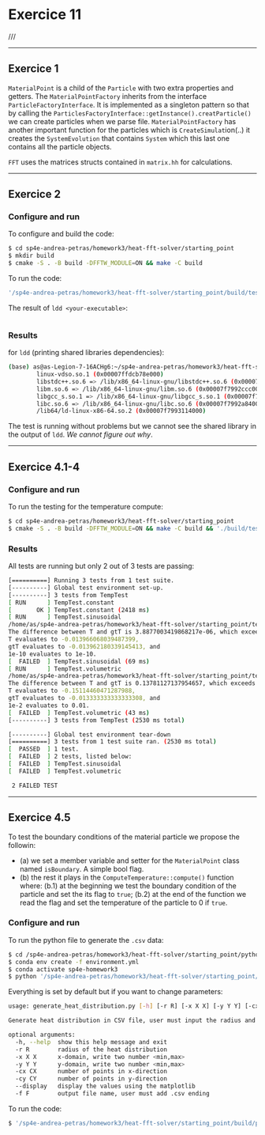 # Exercice 11
///

---
## Exercice 1

`MaterialPoint` is a child of the `Particle` with two extra properties and getters. The `MaterialPointFactory` inherits from the interface `ParticleFactoryInterface`. It is implemented as a singleton pattern so that by calling the `ParticlesFactoryInterface::getInstance().creatParticle()` we can create particles when we parse file. `MaterialPointFactory` has another important function for the particles which is `CreateSimulat`ion(..) it creates the `SystemEvolution` that contains `System` which this last one contains all the particle objects.

`FFT` uses the matrices structs contained in `matrix.hh` for calculations.


---
## Exercice 2
### Configure and run
To configure and build the code:
```bash
$ cd sp4e-andrea-petras/homework3/heat-fft-solver/starting_point
$ mkdir build
$ cmake -S . -B build -DFFTW_MODULE=ON && make -C build
```
To run the code:
```bash
'/sp4e-andrea-petras/homework3/heat-fft-solver/starting_point/build/test_fft'
```

The result of `ldd <your-executable>`:
```bash

```
### Results
for `ldd` (printing shared libraries dependencies):
```bash
(base) as@as-Legion-7-16ACHg6:~/sp4e-andrea-petras/homework3/heat-fft-solver/starting_point$ ldd '/home/as/sp4e-andrea-petras/homework3/heat-fft-solver/starting_point/build/test_fft'
        linux-vdso.so.1 (0x00007ffdcb78e000)
        libstdc++.so.6 => /lib/x86_64-linux-gnu/libstdc++.so.6 (0x00007f7992db3000)
        libm.so.6 => /lib/x86_64-linux-gnu/libm.so.6 (0x00007f7992ccc000)
        libgcc_s.so.1 => /lib/x86_64-linux-gnu/libgcc_s.so.1 (0x00007f7992cac000)
        libc.so.6 => /lib/x86_64-linux-gnu/libc.so.6 (0x00007f7992a84000)
        /lib64/ld-linux-x86-64.so.2 (0x00007f7993114000)
```

The test is running without problems but we cannot see the shared library in the output of `ldd`. *We cannot figure out why*.

---
## Exercice 4.1-4
### Configure and run
To run the testing for the temperature compute:
```bash
$ cd sp4e-andrea-petras/homework3/heat-fft-solver/starting_point
$ cmake -S . -B build -DFFTW_MODULE=ON && make -C build && './build/test_temp'
```
### Results
All tests are running but only 2 out of 3 tests are passing:
```bash
[==========] Running 3 tests from 1 test suite.
[----------] Global test environment set-up.
[----------] 3 tests from TempTest
[ RUN      ] TempTest.constant
[       OK ] TempTest.constant (2418 ms)
[ RUN      ] TempTest.sinusoidal
/home/as/sp4e-andrea-petras/homework3/heat-fft-solver/starting_point/test_temp.cc:103: Failure
The difference between T and gtT is 3.8877003419868217e-06, which exceeds 1e-10, where
T evaluates to -0.013966068039487399,
gtT evaluates to -0.013962180339145413, and
1e-10 evaluates to 1e-10.
[  FAILED  ] TempTest.sinusoidal (69 ms)
[ RUN      ] TempTest.volumetric
/home/as/sp4e-andrea-petras/homework3/heat-fft-solver/starting_point/test_temp.cc:149: Failure
The difference between T and gtT is 0.13781127137954657, which exceeds 1e-2, where
T evaluates to -0.15114460471287988,
gtT evaluates to -0.013333333333333308, and
1e-2 evaluates to 0.01.
[  FAILED  ] TempTest.volumetric (43 ms)
[----------] 3 tests from TempTest (2530 ms total)

[----------] Global test environment tear-down
[==========] 3 tests from 1 test suite ran. (2530 ms total)
[  PASSED  ] 1 test.
[  FAILED  ] 2 tests, listed below:
[  FAILED  ] TempTest.sinusoidal
[  FAILED  ] TempTest.volumetric

 2 FAILED TEST
```

---
## Exercice 4.5
To test the boundary conditions of the material particle we propose the followin:
* (a) we set a member variable and setter for the `MaterialPoint` class named `isBoundary`. A simple bool flag.
* (b) the rest it plays in the `ComputeTemperature::compute()` function where: (b.1) at the beginning we test the boundary condition of the particle and set the its flag to `true`; (b.2) at the end of the function we read the flag and set the temperature of the particle to 0 if `true`.

### Configure and run
To run the python file to generate the `.csv` data:
```bash
$ cd /sp4e-andrea-petras/homework3/heat-fft-solver/starting_point/python
$ conda env create -f environment.yml
$ conda activate sp4e-homework3
$ python '/sp4e-andrea-petras/homework3/heat-fft-solver/starting_point/python/generate_heat_distribution.py'
```
Everything is set by default but if you want to change parameters:
```bash
usage: generate_heat_distribution.py [-h] [-r R] [-x X X] [-y Y Y] [-cx CX] [-cy CY] [--display] [-f F]

Generate heat distribution in CSV file, user must input the radius and domain

optional arguments:
  -h, --help  show this help message and exit
  -r R        radius of the heat distribution
  -x X X      x-domain, write two number <min,max>
  -y Y Y      y-domain, write two number <min,max>
  -cx CX      number of points in x-direction
  -cy CY      number of points in y-direction
  --display   display the values using the matplotlib
  -f F        output file name, user must add .csv ending
```

To run the code:
```bash
$ '/sp4e-andrea-petras/homework3/heat-fft-solver/starting_point/build/particles' 100 20 '/home/as/sp4e-andrea-petras/homework3/heat-fft-solver/starting_point/heat_distribution.csv' material_point  3
```